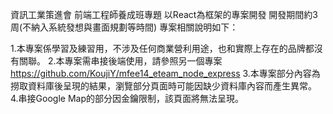 資訊工業策進會 前端工程師養成班專題
以React為框架的專案開發
開發期間約3周(不納入系統發想與畫面規劃等時間)
專案相關說明如下：

1.本專案係學習及練習用，不涉及任何商業營利用途，也和實際上存在的品牌都沒有關聯。
2.本專案需串接後端使用，請參照另一個專案 https://github.com/KoujiY/mfee14_eteam_node_express
3.本專案部分內容為撈取資料庫後呈現的結果，瀏覽部分頁面時可能因缺少資料庫內容而產生異常。
4.串接Google Map的部分因金鑰限制，該頁面將無法呈現。
